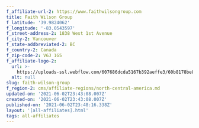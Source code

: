```yaml
---
f_affiliate-url-2: https://www.faithwilsongroup.com
title: Faith Wilson Group
f_latitude: '39.9824062'
f_longitude: '-83.0543597'
f_street-address-2: 1838 West 1st Avenue­
f_city-2: Vancouver­
f_state-addbreviated-2: BC­
f_country-2: Canada
f_zip-code-2: V6J 1G5
f_affiliate-logo-2:
  url: >-
    https://uploads-ssl.webflow.com/607686dcda5167b392aeffe3/60b8178be876e01db458669c_6081e56a5452d5b8577ae114_60785a38403c709434e48480_content_signature_center.png
  alt: null
slug: faith-wilson-group
f_region-2: cms/affiliate-regions/north-central-america.md
updated-on: '2021-06-02T23:43:08.007Z'
created-on: '2021-06-02T23:43:08.007Z'
published-on: '2021-06-02T23:48:16.338Z'
layout: '[all-affiliates].html'
tags: all-affiliates
---
```



